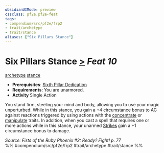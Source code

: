 ```yaml
---
obsidianUIMode: preview
cssclass: pf2e,pf2e-feat
tags:
- compendium/src/pf2e/frp2
- trait/archetype
- trait/stance
aliases: ["Six Pillars Stance"]
---
```

# Six Pillars Stance  [>](../../Rules/core-rulebook/chapter-9-playing-the-game.md#Actions "Single Action") *Feat 10*  
[archetype](../../Rules/traits/archetype.md)  [stance](../../Rules/traits/stance.md)  

- **Prerequisites**: [Sixth Pillar Dedication](sixth-pillar-dedication-frp2.md)
- **Requirements**: You are unarmored.
- **Activity** Single Action

You stand firm, steeling your mind and body, allowing you to use your magic unperturbed. While in this stance, you gain a +4 circumstance bonus to AC against reactions triggered by using actions with the [concentrate](../../Rules/traits/concentrate.md) or [manipulate](../../Rules/traits/manipulate.md) traits. In addition, when you cast a spell that requires one or more actions while in this stance, your unarmed [Strikes](../../Rules/actions/strike.md) gain a +1 circumstance bonus to damage.

*Source: Fists of the Ruby Phoenix #2: Ready? Fight! p. 77*  
%% #compendium/src/pf2e/frp2 #trait/archetype #trait/stance %%